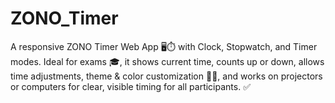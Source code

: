 # ZONO_Timer
A responsive ZONO Timer Web App 🖥️⏱️ with Clock, Stopwatch, and Timer modes. Ideal for exams 🎓, it shows current time, counts up or down, allows time adjustments, theme &amp; color customization 🌙🎨, and works on projectors or computers for clear, visible timing for all participants. ✅

